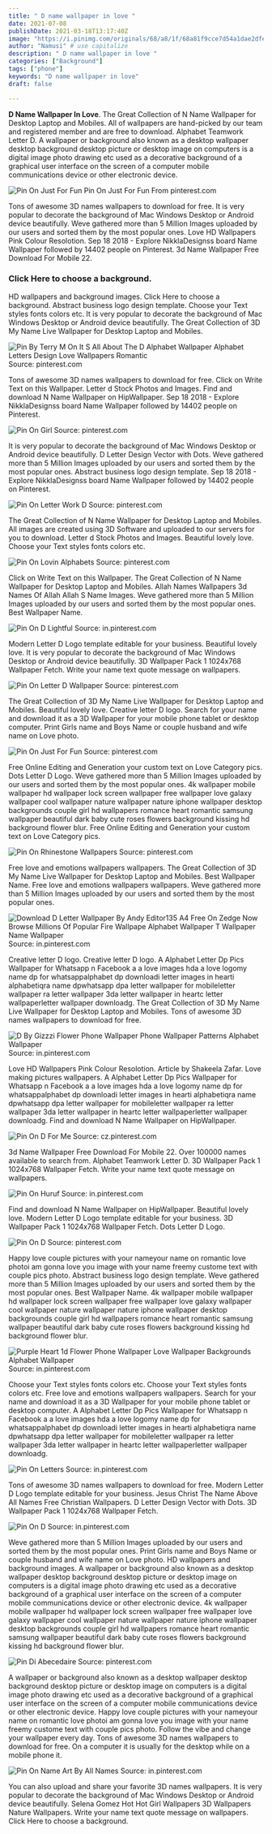 ```yaml
---
title: " D name wallpaper in love "
date: 2021-07-08
publishDate: 2021-03-18T13:17:40Z
image: "https://i.pinimg.com/originals/68/a8/1f/68a81f9cce7d54a1dae2dfe173c15da1.jpg"
author: "Namusi" # use capitalize
description: " D name wallpaper in love "
categories: ["Background"]
tags: ["phone"]
keywords: "D name wallpaper in love"
draft: false

---
```



**D Name Wallpaper In Love**. The Great Collection of N Name Wallpaper for Desktop Laptop and Mobiles. All of wallpapers are hand-picked by our team and registered member and are free to download. Alphabet Teamwork Letter D. A wallpaper or background also known as a desktop wallpaper desktop background desktop picture or desktop image on computers is a digital image photo drawing etc used as a decorative background of a graphical user interface on the screen of a computer mobile communications device or other electronic device.

![Pin On Just For Fun](https://i.pinimg.com/originals/d7/92/80/d79280f59c4de92731a9ef565f20c733.jpg "Pin On Just For Fun")
Pin On Just For Fun From pinterest.com


Tons of awesome 3D names wallpapers to download for free. It is very popular to decorate the background of Mac Windows Desktop or Android device beautifully. Weve gathered more than 5 Million Images uploaded by our users and sorted them by the most popular ones. Love HD Wallpapers Pink Colour Resolotion. Sep 18 2018 - Explore NikklaDesignss board Name Wallpaper followed by 14402 people on Pinterest. 3d Name Wallpaper Free Download For Mobile 22.

### Click Here to choose a background.

HD wallpapers and background images. Click Here to choose a background. Abstract business logo design template. Choose your Text styles fonts colors etc. It is very popular to decorate the background of Mac Windows Desktop or Android device beautifully. The Great Collection of 3D My Name Live Wallpaper for Desktop Laptop and Mobiles.


![Pin By Terry M On It S All About The D Alphabet Wallpaper Alphabet Letters Design Love Wallpapers Romantic](https://i.pinimg.com/564x/0e/3d/6b/0e3d6b13a2e88d0db3c6ddbce103e4bc.jpg "Pin By Terry M On It S All About The D Alphabet Wallpaper Alphabet Letters Design Love Wallpapers Romantic")
Source: pinterest.com

Tons of awesome 3D names wallpapers to download for free. Click on Write Text on this Wallpaper. Letter d Stock Photos and Images. Find and download N Name Wallpaper on HipWallpaper. Sep 18 2018 - Explore NikklaDesignss board Name Wallpaper followed by 14402 people on Pinterest.

![Pin On Girl](https://i.pinimg.com/564x/c3/e0/4d/c3e04d356e36d75a9c6c062145edaf6c.jpg "Pin On Girl")
Source: pinterest.com

It is very popular to decorate the background of Mac Windows Desktop or Android device beautifully. D Letter Design Vector with Dots. Weve gathered more than 5 Million Images uploaded by our users and sorted them by the most popular ones. Abstract business logo design template. Sep 18 2018 - Explore NikklaDesignss board Name Wallpaper followed by 14402 people on Pinterest.

![Pin On Letter Work D](https://i.pinimg.com/originals/ab/9e/2a/ab9e2ab04e933bc4c115dc23b08e7bf5.jpg "Pin On Letter Work D")
Source: pinterest.com

The Great Collection of N Name Wallpaper for Desktop Laptop and Mobiles. All images are created using 3D Software and uploaded to our servers for you to download. Letter d Stock Photos and Images. Beautiful lovely love. Choose your Text styles fonts colors etc.

![Pin On Lovin Alphabets](https://i.pinimg.com/originals/ae/72/20/ae72206d104e9d1820a10030a1970874.jpg "Pin On Lovin Alphabets")
Source: pinterest.com

Click on Write Text on this Wallpaper. The Great Collection of N Name Wallpaper for Desktop Laptop and Mobiles. Allah Names Wallpapers 3d Names Of Allah Allah S Name Images. Weve gathered more than 5 Million Images uploaded by our users and sorted them by the most popular ones. Best Wallpaper Name.

![Pin On D Lightful](https://i.pinimg.com/originals/5a/38/dd/5a38ddca4efbefb79cc0628a1c9ad86f.jpg "Pin On D Lightful")
Source: in.pinterest.com

Modern Letter D Logo template editable for your business. Beautiful lovely love. It is very popular to decorate the background of Mac Windows Desktop or Android device beautifully. 3D Wallpaper Pack 1 1024x768 Wallpaper Fetch. Write your name text quote message on wallpapers.

![Pin On Letter D Wallpaper](https://i.pinimg.com/564x/96/37/f4/9637f4b09aeca42ff2423a95b6357102.jpg "Pin On Letter D Wallpaper")
Source: pinterest.com

The Great Collection of 3D My Name Live Wallpaper for Desktop Laptop and Mobiles. Beautiful lovely love. Creative letter D logo. Search for your name and download it as a 3D Wallpaper for your mobile phone tablet or desktop computer. Print Girls name and Boys Name or couple husband and wife name on Love photo.

![Pin On Just For Fun](https://i.pinimg.com/originals/d7/92/80/d79280f59c4de92731a9ef565f20c733.jpg "Pin On Just For Fun")
Source: pinterest.com

Free Online Editing and Generation your custom text on Love Category pics. Dots Letter D Logo. Weve gathered more than 5 Million Images uploaded by our users and sorted them by the most popular ones. 4k wallpaper mobile wallpaper hd wallpaper lock screen wallpaper free wallpaper love galaxy wallpaper cool wallpaper nature wallpaper nature iphone wallpaper desktop backgrounds couple girl hd wallpapers romance heart romantic samsung wallpaper beautiful dark baby cute roses flowers background kissing hd background flower blur. Free Online Editing and Generation your custom text on Love Category pics.

![Pin On Rhinestone Wallpapers](https://i.pinimg.com/originals/54/d6/56/54d6566f581e693420c999161b5bc5a0.jpg "Pin On Rhinestone Wallpapers")
Source: pinterest.com

Free love and emotions wallpapers wallpapers. The Great Collection of 3D My Name Live Wallpaper for Desktop Laptop and Mobiles. Best Wallpaper Name. Free love and emotions wallpapers wallpapers. Weve gathered more than 5 Million Images uploaded by our users and sorted them by the most popular ones.

![Download D Letter Wallpaper By Andy Editor135 A4 Free On Zedge Now Browse Millions Of Popular Fire Wallpape Alphabet Wallpaper T Wallpaper Name Wallpaper](https://i.pinimg.com/originals/57/82/1a/57821aa4d578dd00d57bcd4db09fc15c.jpg "Download D Letter Wallpaper By Andy Editor135 A4 Free On Zedge Now Browse Millions Of Popular Fire Wallpape Alphabet Wallpaper T Wallpaper Name Wallpaper")
Source: in.pinterest.com

Creative letter D logo. Creative letter D logo. A Alphabet Letter Dp Pics Wallpaper for Whatsapp n Facebook a a love images hda a love logomy name dp for whatsappalphabet dp downloadi letter images in hearti alphabetiqra name dpwhatsapp dpa letter wallpaper for mobileletter wallpaper ra letter wallpaper 3da letter wallpaper in heartc letter wallpaperletter wallpaper downloadg. The Great Collection of 3D My Name Live Wallpaper for Desktop Laptop and Mobiles. Tons of awesome 3D names wallpapers to download for free.

![D By Gizzzi Flower Phone Wallpaper Phone Wallpaper Patterns Alphabet Wallpaper](https://i.pinimg.com/564x/fa/56/81/fa5681b6d3de8a578967d3e48d69ca7d.jpg "D By Gizzzi Flower Phone Wallpaper Phone Wallpaper Patterns Alphabet Wallpaper")
Source: in.pinterest.com

Love HD Wallpapers Pink Colour Resolotion. Article by Shakeela Zafar. Love making pictures wallpapers. A Alphabet Letter Dp Pics Wallpaper for Whatsapp n Facebook a a love images hda a love logomy name dp for whatsappalphabet dp downloadi letter images in hearti alphabetiqra name dpwhatsapp dpa letter wallpaper for mobileletter wallpaper ra letter wallpaper 3da letter wallpaper in heartc letter wallpaperletter wallpaper downloadg. Find and download N Name Wallpaper on HipWallpaper.

![Pin On D For Me](https://i.pinimg.com/originals/60/a5/44/60a54462042c70bee2ce1a00b3374bd8.jpg "Pin On D For Me")
Source: cz.pinterest.com

3d Name Wallpaper Free Download For Mobile 22. Over 100000 names available to search from. Alphabet Teamwork Letter D. 3D Wallpaper Pack 1 1024x768 Wallpaper Fetch. Write your name text quote message on wallpapers.

![Pin On Huruf](https://i.pinimg.com/originals/09/fc/70/09fc70b2eebb21c6ffc901af59a9fc1a.jpg "Pin On Huruf")
Source: in.pinterest.com

Find and download N Name Wallpaper on HipWallpaper. Beautiful lovely love. Modern Letter D Logo template editable for your business. 3D Wallpaper Pack 1 1024x768 Wallpaper Fetch. Dots Letter D Logo.

![Pin On D](https://i.pinimg.com/originals/25/ae/e8/25aee8cc2dcd9b5eb099834251f3bbda.jpg "Pin On D")
Source: pinterest.com

Happy love couple pictures with your nameyour name on romantic love photoi am gonna love you image with your name freemy custome text with couple pics photo. Abstract business logo design template. Weve gathered more than 5 Million Images uploaded by our users and sorted them by the most popular ones. Best Wallpaper Name. 4k wallpaper mobile wallpaper hd wallpaper lock screen wallpaper free wallpaper love galaxy wallpaper cool wallpaper nature wallpaper nature iphone wallpaper desktop backgrounds couple girl hd wallpapers romance heart romantic samsung wallpaper beautiful dark baby cute roses flowers background kissing hd background flower blur.

![Purple Heart 1d Flower Phone Wallpaper Love Wallpaper Backgrounds Alphabet Wallpaper](https://i.pinimg.com/originals/a7/75/5d/a7755d66dd2acfd0675538a914d2ec40.jpg "Purple Heart 1d Flower Phone Wallpaper Love Wallpaper Backgrounds Alphabet Wallpaper")
Source: in.pinterest.com

Choose your Text styles fonts colors etc. Choose your Text styles fonts colors etc. Free love and emotions wallpapers wallpapers. Search for your name and download it as a 3D Wallpaper for your mobile phone tablet or desktop computer. A Alphabet Letter Dp Pics Wallpaper for Whatsapp n Facebook a a love images hda a love logomy name dp for whatsappalphabet dp downloadi letter images in hearti alphabetiqra name dpwhatsapp dpa letter wallpaper for mobileletter wallpaper ra letter wallpaper 3da letter wallpaper in heartc letter wallpaperletter wallpaper downloadg.

![Pin On Letters](https://i.pinimg.com/originals/97/da/54/97da54794f8bc8ef03a248467340ca93.jpg "Pin On Letters")
Source: in.pinterest.com

Tons of awesome 3D names wallpapers to download for free. Modern Letter D Logo template editable for your business. Jesus Christ The Name Above All Names Free Christian Wallpapers. D Letter Design Vector with Dots. 3D Wallpaper Pack 1 1024x768 Wallpaper Fetch.

![Pin On D](https://i.pinimg.com/originals/9c/c3/b6/9cc3b6ad06ff54ad5f51b1eb74897367.jpg "Pin On D")
Source: in.pinterest.com

Weve gathered more than 5 Million Images uploaded by our users and sorted them by the most popular ones. Print Girls name and Boys Name or couple husband and wife name on Love photo. HD wallpapers and background images. A wallpaper or background also known as a desktop wallpaper desktop background desktop picture or desktop image on computers is a digital image photo drawing etc used as a decorative background of a graphical user interface on the screen of a computer mobile communications device or other electronic device. 4k wallpaper mobile wallpaper hd wallpaper lock screen wallpaper free wallpaper love galaxy wallpaper cool wallpaper nature wallpaper nature iphone wallpaper desktop backgrounds couple girl hd wallpapers romance heart romantic samsung wallpaper beautiful dark baby cute roses flowers background kissing hd background flower blur.

![Pin Di Abecedaire](https://i.pinimg.com/564x/fe/b1/ec/feb1ecaed7f0103abd5eaba4249073a3.jpg "Pin Di Abecedaire")
Source: pinterest.com

A wallpaper or background also known as a desktop wallpaper desktop background desktop picture or desktop image on computers is a digital image photo drawing etc used as a decorative background of a graphical user interface on the screen of a computer mobile communications device or other electronic device. Happy love couple pictures with your nameyour name on romantic love photoi am gonna love you image with your name freemy custome text with couple pics photo. Follow the vibe and change your wallpaper every day. Tons of awesome 3D names wallpapers to download for free. On a computer it is usually for the desktop while on a mobile phone it.

![Pin On Name Art By All Names](https://i.pinimg.com/originals/68/a8/1f/68a81f9cce7d54a1dae2dfe173c15da1.jpg "Pin On Name Art By All Names")
Source: in.pinterest.com

You can also upload and share your favorite 3D names wallpapers. It is very popular to decorate the background of Mac Windows Desktop or Android device beautifully. Selena Gomez Hot Hot Girl Wallpapers 3D Wallpapers Nature Wallpapers. Write your name text quote message on wallpapers. Click Here to choose a background.


